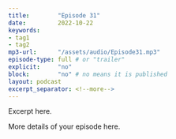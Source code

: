 ```yaml
---
title:        "Episode 31"
date:         2022-10-22 
keywords:
- tag1
- tag2
mp3-url:      "/assets/audio/Episode31.mp3"
episode-type: full # or "trailer"
explicit:     "no"
block:        "no" # no means it is published
layout: podcast
excerpt_separator: <!--more-->
---
```

Excerpt here.
<!--more-->

More details of your episode here.
